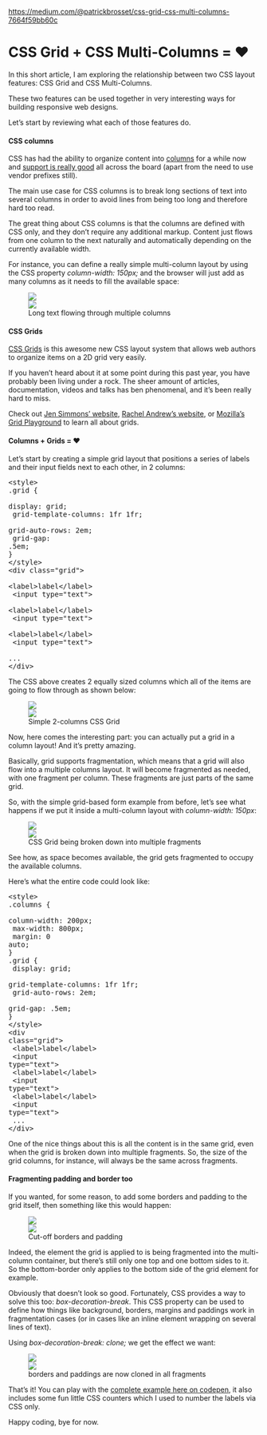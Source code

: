 <a href="https://medium.com/@patrickbrosset/css-grid-css-multi-columns-7664f59bb60c">https://medium.com/@patrickbrosset/css-grid-css-multi-columns-7664f59bb60c</a><div id="articleHeader"><h1>CSS Grid + CSS Multi-Columns = ♥</h1></div><p id="3cfa">In this short article, I am exploring the relationship between two CSS layout features: CSS Grid and CSS Multi-Columns.</p><p id="6fc6">These two features can be used together in very interesting ways for building responsive web designs.</p><p id="9c27">Let’s start by reviewing what each of those features do.</p><h4 id="3634">CSS columns</h4><p id="00e8">CSS has had the ability to organize content into <a href="https://developer.mozilla.org/en-US/docs/Web/CSS/CSS_Columns/Using_multi-column_layouts" target="_blank">columns</a> for a while now and <a href="http://caniuse.com/#feat=multicolumn" target="_blank">support is really good</a> all across the board (apart from the need to use vendor prefixes still).</p><p id="6c55">The main use case for CSS columns is to break long sections of text into several columns in order to avoid lines from being too long and therefore hard too read.</p><p id="8eab">The great thing about CSS columns is that the columns are defined with CSS only, and they don’t require any additional markup. Content just flows from one column to the next naturally and automatically depending on the currently available width.</p><p id="712e">For instance, you can define a really simple multi-column layout by using the CSS property <em>column-width: 150px;</em> and the browser will just add as many columns as it needs to fill the available space:</p><figure id="f8db"><div><div><img src="https://cdn-images-1.medium.com/freeze/max/90/1*W0LqWbYXbP48I7KHISD-qQ.gif?q=20" /><div class="readableLargeImageContainer"><img src="https://cdn-images-1.medium.com/max/2000/1*W0LqWbYXbP48I7KHISD-qQ.gif" /></div><figcaption>Long text flowing through multiple columns</figcaption></figure><h4 id="dd24">CSS Grids</h4><p id="2b84"><a href="https://developer.mozilla.org/en-US/docs/Web/CSS/CSS_Grid_Layout" target="_blank">CSS Grids</a> is this awesome new CSS layout system that allows web authors to organize items on a 2D grid very easily.</p><p id="46d1">If you haven’t heard about it at some point during this past year, you have probably been living under a rock. The sheer amount of articles, documentation, videos and talks has ben phenomenal, and it’s been really hard to miss.</p><p id="41dc">Check out <a href="http://jensimmons.com/writing" target="_blank">Jen Simmons’ website</a>, <a href="https://rachelandrew.co.uk/archives/tag/css-grid" target="_blank">Rachel Andrew’s website</a>, or <a href="https://mozilladevelopers.github.io/playground/css-grid" target="_blank">Mozilla’s Grid Playground</a> to learn all about grids.</p><h4 id="7323">Columns + Grids = ♥</h4><p id="596c">Let’s start by creating a simple grid layout that positions a series of labels and their input fields next to each other, in 2 columns:</p><pre id="a3db">&lt;style&gt;<br />.grid {<br />  display: grid;<br />  grid-template-columns: 1fr 1fr;<br />  grid-auto-rows: 2em;<br />  grid-gap: .5em;<br />}<br />&lt;/style&gt;<br />&lt;div class="grid"&gt;<br />  &lt;label&gt;label&lt;/label&gt;<br />  &lt;input type="text"&gt;<br />  &lt;label&gt;label&lt;/label&gt;<br />  &lt;input type="text"&gt;<br />  &lt;label&gt;label&lt;/label&gt;<br />  &lt;input type="text"&gt;<br />  ...<br />&lt;/div&gt;</pre><p id="7a6b">The CSS above creates 2 equally sized columns which all of the items are going to flow through as shown below:</p><figure id="d554"><div><div><img src="https://cdn-images-1.medium.com/freeze/max/90/1*Xop2hgtfYngTB57SFT3eZg.gif?q=20" /><div class="readableLargeImageContainer"><img src="https://cdn-images-1.medium.com/max/2000/1*Xop2hgtfYngTB57SFT3eZg.gif" /></div><figcaption>Simple 2-columns CSS Grid</figcaption></figure><p id="d8fd">Now, here comes the interesting part: you can actually put a grid in a column layout! And it’s pretty amazing.</p><p id="2ea9">Basically, grid supports fragmentation, which means that a grid will also flow into a multiple columns layout. It will become fragmented as needed, with one fragment per column. These fragments are just parts of the same grid.</p><p id="c719">So, with the simple grid-based form example from before, let’s see what happens if we put it inside a multi-column layout with <em>column-width: 150px</em>:</p><figure id="0199"><div><div><img src="https://cdn-images-1.medium.com/freeze/max/90/1*er0fNKLWF5hb8jOh74EXIw.gif?q=20" /><div class="readableLargeImageContainer"><img src="https://cdn-images-1.medium.com/max/2000/1*er0fNKLWF5hb8jOh74EXIw.gif" /></div><figcaption>CSS Grid being broken down into multiple fragments</figcaption></figure><p id="890c">See how, as space becomes available, the grid gets fragmented to occupy the available columns.</p><p id="ec35">Here’s what the entire code could look like:</p><pre id="a1de">&lt;style&gt;<br />.columns {<br />  column-width: 200px;<br />  max-width: 800px;<br />  margin: 0 auto;<br />}<br />.grid {<br />  display: grid;<br />  grid-template-columns: 1fr 1fr;<br />  grid-auto-rows: 2em;<br />  grid-gap: .5em;<br />}<br />&lt;/style&gt;<br />&lt;div class="grid"&gt;<br />  &lt;label&gt;label&lt;/label&gt;<br />  &lt;input type="text"&gt;<br />  &lt;label&gt;label&lt;/label&gt;<br />  &lt;input type="text"&gt;<br />  &lt;label&gt;label&lt;/label&gt;<br />  &lt;input type="text"&gt;<br />  ...<br />&lt;/div&gt;</pre><p id="8c16">One of the nice things about this is all the content is in the same grid, even when the grid is broken down into multiple fragments. So, the size of the grid columns, for instance, will always be the same across fragments.</p><h4 id="bd3f">Fragmenting padding and border too</h4><p id="61c4">If you wanted, for some reason, to add some borders and padding to the grid itself, then something like this would happen:</p><figure id="da53"><div><div><img src="https://cdn-images-1.medium.com/freeze/max/90/1*QcpBxhuCMVsxzxSsXHMKkA.png?q=20" /><div class="readableLargeImageContainer"><img src="https://cdn-images-1.medium.com/max/2000/1*QcpBxhuCMVsxzxSsXHMKkA.png" /></div><figcaption>Cut-off borders and padding</figcaption></figure><p id="5f51">Indeed, the element the grid is applied to is being fragmented into the multi-column container, but there’s still only one top and one bottom sides to it. So the bottom-border only applies to the bottom side of the grid element for example.</p><p id="947f">Obviously that doesn’t look so good. Fortunately, CSS provides a way to solve this too: <em>box-decoration-break</em>. This CSS property can be used to define how things like background, borders, margins and paddings work in fragmentation cases (or in cases like an inline element wrapping on several lines of text).</p><p id="3075">Using <em>box-decoration-break: clone; </em>we get the effect we want:</p><figure id="802a"><div><div><img src="https://cdn-images-1.medium.com/freeze/max/90/1*Kh0y6wr__A58EQ2l-QBqMQ.png?q=20" /><div class="readableLargeImageContainer"><img src="https://cdn-images-1.medium.com/max/2000/1*Kh0y6wr__A58EQ2l-QBqMQ.png" /></div><figcaption>borders and paddings are now cloned in all fragments</figcaption></figure><p id="eb69">That’s it! You can play with the <a href="https://codepen.io/captainbrosset/pen/RxBELP" target="_blank">complete example here on codepen</a>, it also includes some fun little CSS counters which I used to number the labels via CSS only.</p><p id="85d4">Happy coding, bye for now.</p>